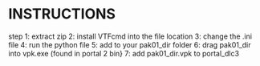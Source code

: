 # INSTRUCTIONS

step 1: extract zip
2: install VTFcmd into the file location
3: change the .ini file
4: run the python file
5: add to your pak01_dir folder
6: drag pak01_dir into vpk.exe (found in portal 2 bin}
7: add pak01_dir.vpk to portal_dlc3
